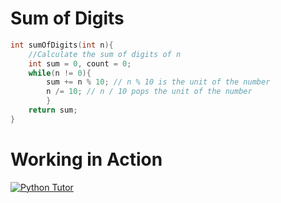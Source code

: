 # Sum of Digits

```c
int sumOfDigits(int n){
    //Calculate the sum of digits of n
    int sum = 0, count = 0;
    while(n != 0){
        sum += n % 10; // n % 10 is the unit of the number
        n /= 10; // n / 10 pops the unit of the number
        }
    return sum;
}
```

# Working in Action
[![Python Tutor](http://www.uadnan.com/wp-content/uploads/2014/10/PythonTutor-Logo-310x150.png)](https://goo.gl/Y0wg2N)
